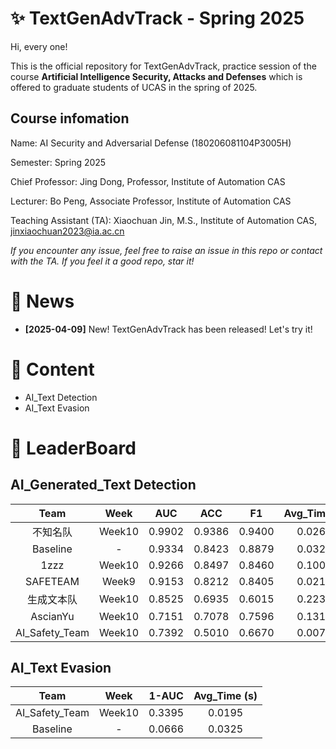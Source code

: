 # ✨ TextGenAdvTrack - Spring 2025
Hi, every one! 

This is the official repository for TextGenAdvTrack, practice session of the course **Artificial Intelligence Security, Attacks and Defenses** which is offered to graduate students of UCAS in the spring of 2025.

## Course infomation

Name: AI Security and Adversarial Defense (180206081104P3005H)

Semester: Spring 2025

Chief Professor: Jing Dong, Professor, Institute of Automation CAS

Lecturer: Bo Peng, Associate Professor, Institute of Automation CAS

Teaching Assistant (TA): Xiaochuan Jin, M.S., Institute of Automation CAS, jinxiaochuan2023@ia.ac.cn

*If you encounter any issue, feel free to raise an issue in this repo or contact with the TA.*
*If you feel it a good repo, star it!*

# 📣 News
- **[2025-04-09]** New! TextGenAdvTrack has been released! Let's try it! 


# 📜 Content
- AI_Text Detection
- AI_Text Evasion


# 🥇 LeaderBoard
## AI_Generated_Text Detection

|Team | Week | AUC | ACC | F1 | Avg_Time(s) | Final_Score |
|:-----:|:----:|:----:|:----:|:----:|:----:|:----:|
|不知名队| Week10 | 0.9902 | 0.9386 | 0.9400 | 0.0266 | 0.9697 |
|Baseline|   -  | 0.9334 | 0.8423 | 0.8879 | 0.0325 | 0.9015 |
|1zzz| Week10 | 0.9266 | 0.8497 | 0.8460 | 0.1009 | 0.8954 |
|SAFETEAM| Week9 | 0.9153 | 0.8212 | 0.8405 | 0.0218 | 0.8796 |
|生成文本队| Week10 | 0.8525 | 0.6935 | 0.6015 | 0.2233 | 0.7797 |
|AscianYu| Week10 | 0.7151 | 0.7078 | 0.7596 | 0.1319 | 0.7173 |
|AI_Safety_Team| Week10 | 0.7392 | 0.5010 | 0.6670 | 0.0073 | 0.6605 |

## AI_Text Evasion

|Team | Week | 1-AUC | Avg_Time (s) | 
|:-----:|:----:|:----:|:------:|
|AI_Safety_Team| Week10 | 0.3395  | 0.0195  |
|Baseline| - | 0.0666  | 0.0325  |



